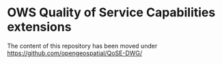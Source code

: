 # OWS Quality of Service Capabilities extensions

The content of this repository has been moved under https://github.com/opengeospatial/QoSE-DWG/

